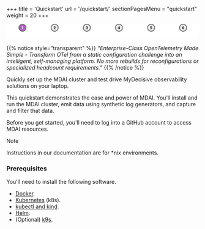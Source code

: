 +++
title = 'Quickstart'
url = '/quickstart/'
sectionPagesMenu = "quickstart"
weight = 20
+++


<div style="align-items: center; display: flex; justify-content: center;">
  <a href="#">
    <img src="./stepper/1.1.png" alt="Step 1.1 - Active">
  </a>
  <a href="./install">
    <img src="./stepper/1.2.png" alt="Step 1.2">
  </a>
  <a href="./pipelines">
    <img src="./stepper/1.3.png" alt="Step 1.3">
  </a>
  <a href="./collect">
    <img src="./stepper/1.4.png" alt="Step 1.4">
  </a>
  <a href="./dashboard">
    <img src="./stepper/1.5.png" alt="Step 1.5">
  </a>
  <a href="./filter">
    <img src="./stepper/1.6.png" alt="Step 1.6">
  </a>
</div>


{{% notice style="transparent" %}}
_“Enterprise-Class OpenTelemetry Made Simple - Transform OTel from a static configuration challenge into an intelligent, self-managing platform. No more rebuilds for reconfigurations or specialized headcount requirements.”_
{{% /notice %}}


Quickly set up the MDAI cluster and test drive MyDecisive observability solutions on your laptop.

This quickstart demonstrates the ease and power of MDAI. You'll install and run the MDAI cluster, emit data using synthetic log generators, and capture and filter that data.

Before you get started, you'll need to log into a GitHub account to access MDAI resources.

> [!NOTE]
> Instructions in our documentation are for \*nix environments.

### Prerequisites

You'll need to install the following software.

- [Docker](https://www.docker.com/products/docker-desktop/).
- [Kubernetes](https://kubernetes.io/releases/download/) (k8s).
- [kubectl and kind](https://kubernetes.io/docs/tasks/tools/).
- [Helm](https://helm.sh/docs/intro/install/).
- (Optional) [k9s](https://k9scli.io/topics/install/).
